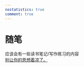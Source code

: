 ```yaml
---
nostatistics: true
comment: true
---
```



# 随笔
应该会有一些读书笔记/写作练习的内容  
[别让你的思想着凉了。](../stories/Pepper.md)

